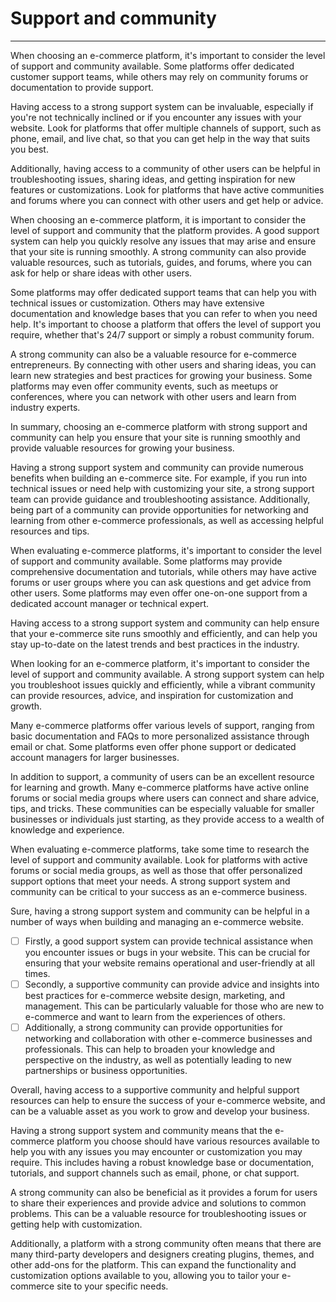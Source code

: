 # Support and community
---

When choosing an e-commerce platform, it's important to consider the level of support and community available. Some platforms offer dedicated customer support teams, while others may rely on community forums or documentation to provide support.

Having access to a strong support system can be invaluable, especially if you're not technically inclined or if you encounter any issues with your website. Look for platforms that offer multiple channels of support, such as phone, email, and live chat, so that you can get help in the way that suits you best.

Additionally, having access to a community of other users can be helpful in troubleshooting issues, sharing ideas, and getting inspiration for new features or customizations. Look for platforms that have active communities and forums where you can connect with other users and get help or advice.

When choosing an e-commerce platform, it is important to consider the level of support and community that the platform provides. A good support system can help you quickly resolve any issues that may arise and ensure that your site is running smoothly. A strong community can also provide valuable resources, such as tutorials, guides, and forums, where you can ask for help or share ideas with other users.

Some platforms may offer dedicated support teams that can help you with technical issues or customization. Others may have extensive documentation and knowledge bases that you can refer to when you need help. It's important to choose a platform that offers the level of support you require, whether that's 24/7 support or simply a robust community forum.

A strong community can also be a valuable resource for e-commerce entrepreneurs. By connecting with other users and sharing ideas, you can learn new strategies and best practices for growing your business. Some platforms may even offer community events, such as meetups or conferences, where you can network with other users and learn from industry experts.

In summary, choosing an e-commerce platform with strong support and community can help you ensure that your site is running smoothly and provide valuable resources for growing your business.

Having a strong support system and community can provide numerous benefits when building an e-commerce site. For example, if you run into technical issues or need help with customizing your site, a strong support team can provide guidance and troubleshooting assistance. Additionally, being part of a community can provide opportunities for networking and learning from other e-commerce professionals, as well as accessing helpful resources and tips.

When evaluating e-commerce platforms, it's important to consider the level of support and community available. Some platforms may provide comprehensive documentation and tutorials, while others may have active forums or user groups where you can ask questions and get advice from other users. Some platforms may even offer one-on-one support from a dedicated account manager or technical expert.

Having access to a strong support system and community can help ensure that your e-commerce site runs smoothly and efficiently, and can help you stay up-to-date on the latest trends and best practices in the industry.

When looking for an e-commerce platform, it's important to consider the level of support and community available. A strong support system can help you troubleshoot issues quickly and efficiently, while a vibrant community can provide resources, advice, and inspiration for customization and growth.

Many e-commerce platforms offer various levels of support, ranging from basic documentation and FAQs to more personalized assistance through email or chat. Some platforms even offer phone support or dedicated account managers for larger businesses.

In addition to support, a community of users can be an excellent resource for learning and growth. Many e-commerce platforms have active online forums or social media groups where users can connect and share advice, tips, and tricks. These communities can be especially valuable for smaller businesses or individuals just starting, as they provide access to a wealth of knowledge and experience.

When evaluating e-commerce platforms, take some time to research the level of support and community available. Look for platforms with active forums or social media groups, as well as those that offer personalized support options that meet your needs. A strong support system and community can be critical to your success as an e-commerce business.

Sure, having a strong support system and community can be helpful in a number of ways when building and managing an e-commerce website.

- [ ] Firstly, a good support system can provide technical assistance when you encounter issues or bugs in your website. This can be crucial for ensuring that your website remains operational and user-friendly at all times.
- [ ] Secondly, a supportive community can provide advice and insights into best practices for e-commerce website design, marketing, and management. This can be particularly valuable for those who are new to e-commerce and want to learn from the experiences of others.
- [ ] Additionally, a strong community can provide opportunities for networking and collaboration with other e-commerce businesses and professionals. This can help to broaden your knowledge and perspective on the industry, as well as potentially leading to new partnerships or business opportunities.

Overall, having access to a supportive community and helpful support resources can help to ensure the success of your e-commerce website, and can be a valuable asset as you work to grow and develop your business.

Having a strong support system and community means that the e-commerce platform you choose should have various resources available to help you with any issues you may encounter or customization you may require. This includes having a robust knowledge base or documentation, tutorials, and support channels such as email, phone, or chat support.

A strong community can also be beneficial as it provides a forum for users to share their experiences and provide advice and solutions to common problems. This can be a valuable resource for troubleshooting issues or getting help with customization.

Additionally, a platform with a strong community often means that there are many third-party developers and designers creating plugins, themes, and other add-ons for the platform. This can expand the functionality and customization options available to you, allowing you to tailor your e-commerce site to your specific needs.
